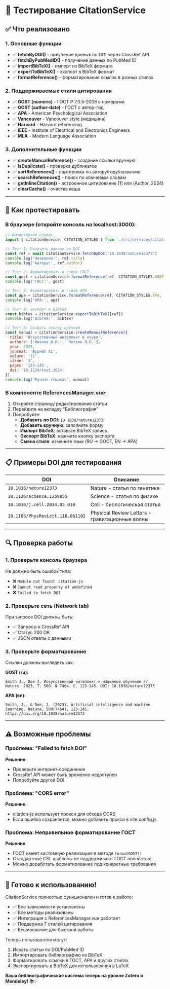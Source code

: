 # 🧪 Тестирование CitationService

## ✅ Что реализовано

### 1. Основные функции
- ✅ **fetchByDOI()** - получение данных по DOI через CrossRef API
- ✅ **fetchByPubMedID()** - получение данных по PubMed ID
- ✅ **importBibTeX()** - импорт из BibTeX формата
- ✅ **exportToBibTeX()** - экспорт в BibTeX формат
- ✅ **formatReference()** - форматирование ссылок в разных стилях

### 2. Поддерживаемые стили цитирования
- ✅ **GOST (numeric)** - ГОСТ Р 7.0.5-2008 с номерами
- ✅ **GOST (author-date)** - ГОСТ с автор-год
- ✅ **APA** - American Psychological Association
- ✅ **Vancouver** - Vancouver style (медицина)
- ✅ **Harvard** - Harvard referencing
- ✅ **IEEE** - Institute of Electrical and Electronics Engineers
- ✅ **MLA** - Modern Language Association

### 3. Дополнительные функции
- ✅ **createManualReference()** - создание ссылки вручную
- ✅ **isDuplicate()** - проверка дубликатов
- ✅ **sortReferences()** - сортировка по автору/году/названию
- ✅ **searchReferences()** - поиск по ключевым словам
- ✅ **getInlineCitation()** - встроенное цитирование [1] или (Author, 2024)
- ✅ **clearCache()** - очистка кеша

---

## 🎯 Как протестировать

### В браузере (откройте консоль на localhost:3000):

```javascript
// Импортируем сервис
import { citationService, CITATION_STYLES } from './src/services/citationService.js'

// Тест 1: Получить данные по DOI
const ref = await citationService.fetchByDOI('10.1038/nature12373')
console.log('Название:', ref.title)
console.log('Авторы:', ref.author)

// Тест 2: Форматировать в стиле ГОСТ
const gost = citationService.formatReference(ref, CITATION_STYLES.GOST_NUMERIC, 'ru')
console.log('ГОСТ:', gost)

// Тест 3: Форматировать в стиле APA
const apa = citationService.formatReference(ref, CITATION_STYLES.APA, 'en')
console.log('APA:', apa)

// Тест 4: Экспорт в BibTeX
const bibtex = citationService.exportToBibTeX([ref])
console.log('BibTeX:', bibtex)

// Тест 5: Создать ссылку вручную
const manual = citationService.createManualReference({
  title: 'Искусственный интеллект в науке',
  authors: ['Иванов И.И.', 'Петров П.П.'],
  year: 2024,
  journal: 'Журнал AI',
  volume: '15',
  issue: '3',
  pages: '123-145',
  doi: '10.1234/test.2024'
})
console.log('Ручная ссылка:', manual)
```

### В компоненте ReferencesManager.vue:

1. Откройте страницу редактирования статьи
2. Перейдите на вкладку "Библиография"
3. Попробуйте:
   - **Добавить по DOI**: `10.1038/nature12373`
   - **Добавить вручную**: заполните форму
   - **Импорт BibTeX**: вставьте BibTeX запись
   - **Экспорт BibTeX**: нажмите кнопку экспорта
   - **Смена стиля**: измените язык (RU → GОСТ, EN → APA)

---

## 📋 Примеры DOI для тестирования

| DOI | Описание |
|-----|----------|
| `10.1038/nature12373` | Nature - статья по генетике |
| `10.1126/science.1259855` | Science - статья по физике |
| `10.1016/j.cell.2014.05.010` | Cell - биологическая статья |
| `10.1103/PhysRevLett.116.061102` | Physical Review Letters - гравитационные волны |

---

## 🔍 Проверка работы

### 1. Проверьте консоль браузера
Не должно быть ошибок типа:
- ❌ `Module not found: citation-js`
- ❌ `Cannot read property of undefined`
- ❌ `Failed to fetch DOI`

### 2. Проверьте сеть (Network tab)
При запросе DOI должны быть:
- ✅ Запросы к CrossRef API
- ✅ Статус 200 OK
- ✅ JSON ответы с данными

### 3. Проверьте форматирование
Ссылки должны выглядеть как:

**GOST (ru):**
```
Smith J., Doe J. Искусственный интеллект и машинное обучение // Nature. 2023. Т. 500. № 7464. С. 123-145. DOI: 10.1038/nature12373
```

**APA (en):**
```
Smith, J., & Doe, J. (2023). Artificial intelligence and machine learning. Nature, 500(7464), 123-145. https://doi.org/10.1038/nature12373
```

---

## ⚠️ Возможные проблемы

### Проблема: "Failed to fetch DOI"
**Решение**: 
- Проверьте интернет-соединение
- CrossRef API может быть временно недоступен
- Попробуйте другой DOI

### Проблема: "CORS error"
**Решение**: 
- citation-js использует прокси для обхода CORS
- Если ошибка сохраняется, можно добавить прокси в vite.config.js

### Проблема: Неправильное форматирование ГОСТ
**Решение**: 
- ГОСТ имеет кастомную реализацию в методе `formatGOST()`
- Стандартные CSL шаблоны не поддерживают ГОСТ полностью
- Можно доработать форматирование под конкретные требования

---

## 🚀 Готово к использованию!

CitationService полностью функционален и готов к работе:
- ✅ Все зависимости установлены
- ✅ Все методы реализованы
- ✅ Интеграция с ReferencesManager.vue работает
- ✅ Поддержка 7 стилей цитирования
- ✅ Кеширование для быстрой работы

Теперь пользователи могут:
1. Искать статьи по DOI/PubMed ID
2. Импортировать библиографию из BibTeX
3. Форматировать ссылки в ГОСТ, APA и других стилях
4. Экспортировать в BibTeX для использования в LaTeX

**Ваша библиографическая система теперь на уровне Zotero и Mendeley!** 📚✨




